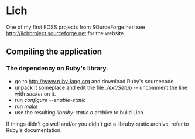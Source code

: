 # Lich
One of my first FOSS projects from SOurceForge.net; see http://lichproject.sourceforge.net for the website.



## Compiling the application



### The dependency on Ruby's library.

* go to http://www.ruby-lang.org and download Ruby's sourcecode.
* unpack it someplace and edit the file *./ext/Setup* -- uncomment the line with *socket* on it.
* run *configure --enable-static*
* run *make*
* use the resulting *libruby-static.a* archive to build Lich.

If things didn't go well and/or you didn't get a libruby-static archive, refer
to Ruby's documentation.
